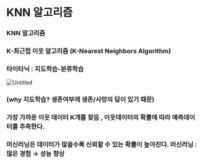 # KNN 알고리즘

### KNN 알고리즘

### K-최근접 이웃 알고리즘 (K-Nearest Neighbors Algorithm)

### 타이타닉 : 지도학습-분류학습

![Untitled](KNN%20%E1%84%8B%E1%85%A1%E1%86%AF%E1%84%80%E1%85%A9%E1%84%85%E1%85%B5%E1%84%8C%E1%85%B3%E1%86%B7%209448c28d58c245ef821c575cb6c2367d/Untitled.png)

### (why 지도학습? 생존여부에 생존/사망의 답이 있기 때문)

### 가장 가까운 이웃 데이터 K개를 찾음 , 이웃데이터의 확률에 따라 예측데이터를 추측한다.

### 머신러닝은 데이터가 많을수록 신뢰할 수 있는 확률이 높아진다.  머신러닝 : 많은 경험 → 성능 향상